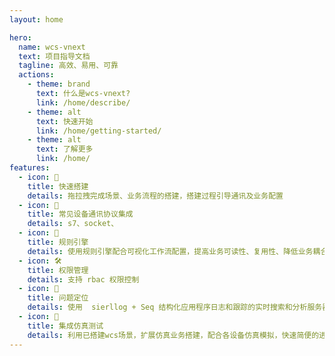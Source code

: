 ```yaml
---
layout: home

hero:
  name: wcs-vnext
  text: 项目指导文档
  tagline: 高效、易用、可靠
  actions:
    - theme: brand
      text: 什么是wcs-vnext?
      link: /home/describe/
    - theme: alt
      text: 快速开始
      link: /home/getting-started/
    - theme: alt
      text: 了解更多
      link: /home/
features:
  - icon: 🚀
    title: 快速搭建
    details: 拖拉拽完成场景、业务流程的搭建，搭建过程引导通讯及业务配置
  - icon: 🚩
    title: 常见设备通讯协议集成
    details: s7、socket、
  - icon: 💖
    title: 规则引擎
    details: 使用规则引擎配合可视化工作流配置，提高业务可读性、复用性、降低业务耦合
  - icon: 🛠️
    title: 权限管理
    details: 支持 rbac 权限控制
  - icon: 🚧
    title: 问题定位
    details: 使用  sierllog + Seq 结构化应用程序日志和跟踪的实时搜索和分析服务器，可以进行日志快速索引追踪
  - icon: 💯 
    title: 集成仿真测试
    details: 利用已搭建wcs场景，扩展仿真业务搭建，配合各设备仿真模拟，快速简便的进行项目验证
---
```


